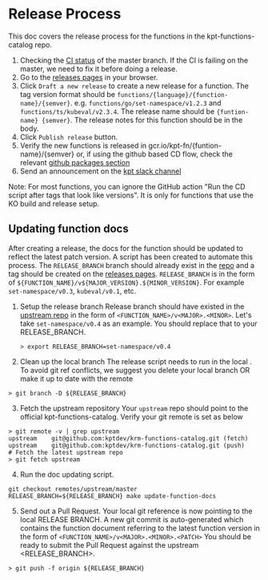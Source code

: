 # Release Process

This doc covers the release process for the functions in the
kpt-functions-catalog repo.

1. Checking the [CI status](https://github.com/kptdev/krm-functions-catalog/actions/workflows/ci.yaml) of the master branch. 
   If the CI is failing on the master, we need to fix it before doing a release.
1. Go to the [releases pages] in your browser.
1. Click `Draft a new release` to create a new release for a function. The tag
   version format should be `functions/{language}/{function-name}/{semver}`. e.g.
   `functions/go/set-namespace/v1.2.3` and `functions/ts/kubeval/v2.3.4`. The release name should be
   `{funtion-name} {semver}`. The release notes for this function should be in
   the body. 
1. Click `Publish release` button.
1. Verify the new functions is released in gcr.io/kpt-fn/{funtion-name}/{semver} or, if using the github based CD flow, check
   the relevant [github packages section](https://github.com/orgs/kptdev/packages?repo_name=krm-functions-catalog)
1. Send an announcement on the [kpt slack channel]

Note: For most functions, you can ignore the GitHub action "Run the CD script after tags that look like versions". It is only for functions that use the KO build and release setup. 

## Updating function docs

After creating a release, the docs for the function should be updated to reflect
the latest patch version. A script has been created to automate this process.
The `RELEASE_BRANCH` branch should already exist in the [repo] and a tag should
be created on the [releases pages]. `RELEASE_BRANCH` is in the form of
`${FUNCTION_NAME}/v${MAJOR_VERSION}.${MINOR_VERSION}`.
For example `set-namespace/v0.3`, `kubeval/v0.1`, etc.

1. Setup the release branch 
	Release branch should have existed in the [upstream repo](https://github.com/kptdev/krm-functions-catalog) in the form of `<FUNCTION_NAME>/v<MAJOR>.<MINOR>`. Let's take `set-namespace/v0.4` as an example. You should replace that to your RELEASE_BRANCH.  
	```shell
	> export RELEASE_BRANCH=set-namespace/v0.4
	```
2. Clean up the local branch
	The release script needs to run in the local <RELEASE BRANCH>. To avoid git ref conflicts, we suggest you delete your local branch OR make it up to date with the remote <RELEASE BRANCH>
```shell
> git branch -D ${RELEASE_BRANCH}
```
3. Fetch the upstream repository
	Your `upstream` repo should point to the official kpt-functions-catalog. Verify your git remote is set as below
```shell
> git remote -v | grep upstream
upstream	git@github.com:kptdev/krm-functions-catalog.git (fetch)
upstream	git@github.com:kptdev/krm-functions-catalog.git (push)
# Fetch the latest upstream repo
> git fetch upstream
```
4. Run the doc updating script.
```shell
git checkout remotes/upstream/master
RELEASE_BRANCH=${RELEASE_BRANCH} make update-function-docs
```
5. Send out a Pull Request. 
	Your local git reference is now pointing to the local RELEASE BRANCH.
	A new git commit is auto-generated which contains the function document referring to the latest function version in the form of 
	`<FUNCTION_NAME>/v<MAJOR>.<MINOR>.<PATCH>`
	You should be ready to submit the Pull Request against the upstream <RELEASE_BRANCH>. 
```shell
> git push -f origin ${RELEASE_BRANCH}
```

[repo]: https://github.com/kptdev/krm-functions-catalog
[releases pages]: https://github.com/kptdev/krm-functions-catalog/releases
[kpt slack channel]: https://kubernetes.slack.com/channels/kpt/

